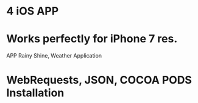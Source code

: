 
# 4 iOS APP 
# Works perfectly for iPhone 7 res.
APP Rainy Shine, Weather Application 

# WebRequests, JSON, COCOA PODS Installation

